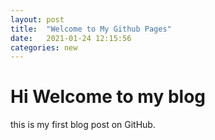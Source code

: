 ```yaml
---
layout: post
title:  "Welcome to My Github Pages"
date:   2021-01-24 12:15:56
categories: new
---
```


# Hi Welcome to my blog
this is my first blog post on GitHub.
